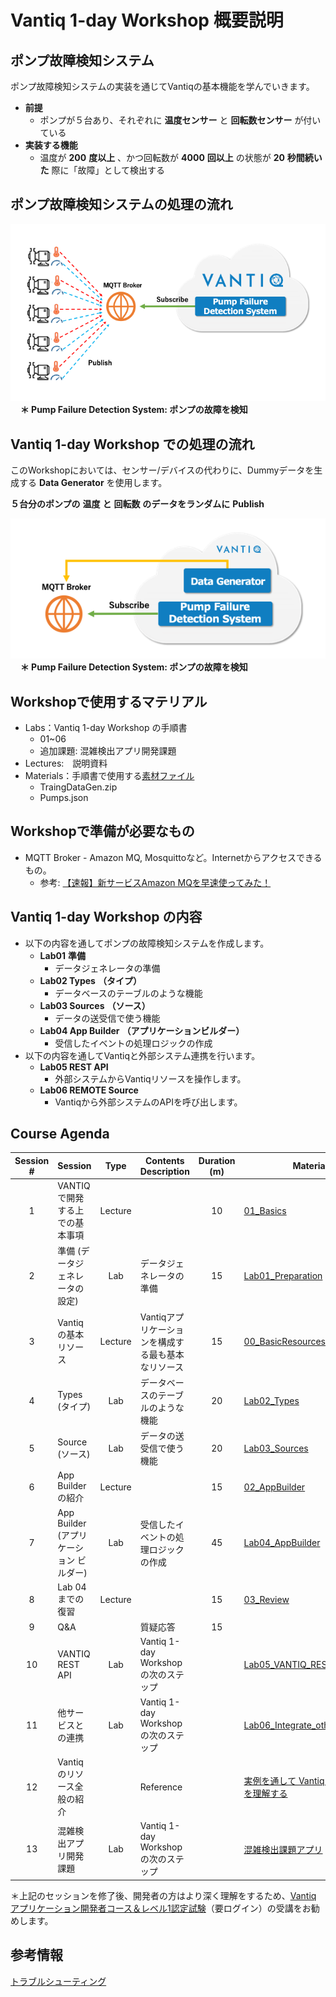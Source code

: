 # Vantiq 1-day Workshop 概要説明

## ポンプ故障検知システム

ポンプ故障検知システムの実装を通じてVantiqの基本機能を学んでいきます。
* __前提__
  * ポンプが５台あり、それぞれに __温度センサー__ と  __回転数センサー__ が付いている
* __実装する機能__
  * 温度が __200__  __度以上__ 、かつ回転数が __4000__  __回以上__ の状態が __20__  __秒間続いた__ 際に「故障」として検出する

## ポンプ故障検知システムの処理の流れ

![ポンプ故障検知システムの処理の流れ](../../imgs/readme/slide3.png)   
&nbsp;&nbsp;&nbsp; **＊ Pump Failure Detection System: ポンプの故障を検知**

## Vantiq 1-day Workshop での処理の流れ
このWorkshopにおいては、センサー/デバイスの代わりに、Dummyデータを生成する **Data Generator** を使用します。

__５台分のポンプの__  __温度__   __と__   __回転数__  __のデータをランダムに__  __Publish__

![Vantiq 1-day Workshop での処理の流れ](../../imgs/readme/slide4.png)  
&nbsp;&nbsp;&nbsp; **＊ Pump Failure Detection System: ポンプの故障を検知**

## Workshopで使用するマテリアル

* Labs：Vantiq 1-day Workshop の手順書
  * 01~06
  * 追加課題: 混雑検出アプリ開発課題
* Lectures:　説明資料
* Materials：手順書で使用する[素材ファイル](../../conf)
  * TraingDataGen\.zip
  * Pumps\.json

## Workshopで準備が必要なもの

* MQTT Broker - Amazon MQ, Mosquittoなど。Internetからアクセスできるもの。
  - 参考: [【速報】新サービスAmazon MQを早速使ってみた！](https://dev.classmethod.jp/articles/re-invent-2017-amazon-mq-first-impression/)

## Vantiq 1-day Workshop の内容

* 以下の内容を通してポンプの故障検知システムを作成します。
  * __Lab01__  __準備__
    * データジェネレータの準備
  * __Lab02 Types__  __（タイプ）__
    * データベースのテーブルのような機能
  * __Lab03 Sources__  __（ソース）__
    * データの送受信で使う機能
  * __Lab04 App Builder__  __（アプリケーションビルダー）__
    * 受信したイベントの処理ロジックの作成
* 以下の内容を通してVantiqと外部システム連携を行います。
  * __Lab05 REST API__
    * 外部システムからVantiqリソースを操作します。
  * __Lab06 REMOTE Source__
    * Vantiqから外部システムのAPIを呼び出します。


## Course Agenda

| Session # | Session                                 |  Type   | Contents Description                               | Duration (m) | Material                                                                                                                    |
|:---------:| --------------------------------------- |:-------:| -------------------------------------------------- |:------------:| --------------------------------------------------------------------------------------------------------------------------- |
|     1     | VANTIQ で開発する上での基本事項         | Lecture |                                                    |      10      | [01_Basics](1-01_Basics.md)                                                                                                 |
|     2     | 準備 (データジェネレータの設定)         |   Lab   | データジェネレータの準備                           |      15      | [Lab01_Preparation](2-Lab01_Preparation.md)                                                                                 |
|     3     | Vantiq の基本リソース                   | Lecture | Vantiqアプリケーションを構成する最も基本なリソース |      15      | [00_BasicResources](0-10_BasicResources.md)                                                                                 |
|     4     | Types (タイプ)                          |   Lab   | データベースのテーブルのような機能                 |      20      | [Lab02_Types](3-Lab02_Types.md)                                                                                             |
|     5     | Source (ソース)                         |   Lab   | データの送受信で使う機能                           |      20      | [Lab03_Sources](4-Lab03_Sources.md)                                                                                         |
|     6     | App Builder の紹介                      | Lecture |                                                    |      15      | [02_AppBuilder](5-02_AppBuilder.md)                                                                                         |
|     7     | App Builder (アプリケーション ビルダー) |   Lab   | 受信したイベントの処理ロジックの作成               |      45      | [Lab04_AppBuilder](6-Lab04_AppBuilder.md)                                                                                   |
|     8     | Lab 04 までの復習                       | Lecture |                                                    |      15      | [03_Review](7-03_Review.md)                                                                                                 |
|     9     | Q&A                                     |         | 質疑応答                                           |      15      |                                                                                                                             |
|    10     | VANTIQ REST API                         |   Lab   | Vantiq 1-day Workshop の次のステップ               |              | [Lab05_VANTIQ_REST_API](a08-Lab05_VANTIQ_REST_API.md)                                                                       |
|    11     | 他サービスとの連携                      |   Lab   | Vantiq 1-day Workshop の次のステップ               |              | [Lab06_Integrate_other_services](a09-Lab06_Integrate_other_services.md)                                                     |
|    12     | Vantiqのリソース全般の紹介              |         | Reference                                          |              | [実例を通して Vantiq のリソースを理解する](../../../vantiq-resources-introduction/docs/jp/Vantiq_resources_introduction.md) |
|    13     | 混雑検出アプリ開発課題                  |   Lab   | Vantiq 1-day Workshop の次のステップ               |              | [混雑検出課題アプリ](a10-dev01_detect_congestion_app.md)                                                                    |


＊上記のセッションを修了後、開発者の方はより深く理解をするため、[Vantiq アプリケーション開発者コース＆レベル1認定試験](https://community.vantiq.com/courses/vantiq%e3%82%a2%e3%83%97%e3%83%aa%e3%82%b1%e3%83%bc%e3%82%b7%e3%83%a7%e3%83%b3%e9%96%8b%e7%99%ba%e3%82%b3%e3%83%bc%e3%82%b9%ef%bc%86%e3%83%ac%e3%83%99%e3%83%ab1%e8%aa%8d%e5%ae%9a%e8%a9%a6%e9%a8%93v1-2/)（要ログイン）の受講をお勧めします。

## 参考情報
[トラブルシューティング](./troubleshootings.md)
